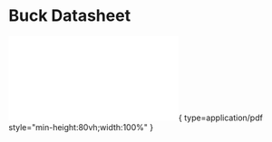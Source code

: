 # Buck Datasheet

![Buck](<Buck Documentation.pdf>){ type=application/pdf style="min-height:80vh;width:100%" }
